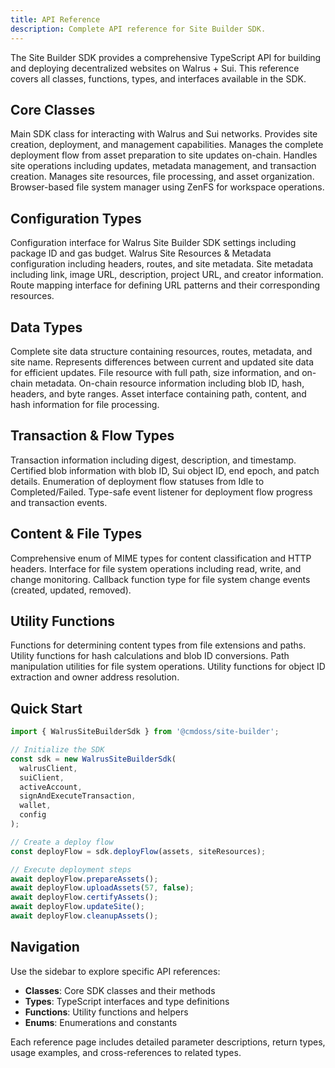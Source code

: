 ```yaml
---
title: API Reference
description: Complete API reference for Site Builder SDK.
---
```


<!-- import { Card, CardGrid, LinkCard } from '@astrojs/starlight/components'; -->

The Site Builder SDK provides a comprehensive TypeScript API for building and deploying decentralized websites on Walrus + Sui. This reference covers all classes, functions, types, and interfaces available in the SDK.

## Core Classes

<CardGrid stagger>
	<LinkCard title="WalrusSiteBuilderSdk" icon="rocket" href="/reference/walrus-site-builder-sdk">
		Main SDK class for interacting with Walrus and Sui networks. Provides site creation, deployment, and management capabilities.
	</LinkCard>
	<Card title="WalrusSiteDeployFlow" icon="deploy">
		Manages the complete deployment flow from asset preparation to site updates on-chain.
	</Card>
	<Card title="SiteManager" icon="setting">
		Handles site operations including updates, metadata management, and transaction creation.
	</Card>
	<Card title="ResourceManager" icon="folder">
		Manages site resources, file processing, and asset organization.
	</Card>
	<Card title="ZenFsFileManager" icon="file">
		Browser-based file system manager using ZenFS for workspace operations.
	</Card>
</CardGrid>

## Configuration Types

<CardGrid stagger>
	<Card title="IWalrusSiteConfig" icon="gear">
		Configuration interface for Walrus Site Builder SDK settings including package ID and gas budget.
	</Card>
	<LinkCard title="WSResources" icon="database" href="/reference/ws-resources">
		Walrus Site Resources & Metadata configuration including headers, routes, and site metadata.
	</LinkCard>
	<LinkCard title="Metadata" icon="tag" href="/reference/metadata">
		Site metadata including link, image URL, description, project URL, and creator information.
	</LinkCard>
	<Card title="Routes" icon="route">
		Route mapping interface for defining URL patterns and their corresponding resources.
	</Card>
</CardGrid>

## Data Types

<CardGrid stagger>
	<LinkCard title="SiteData" icon="web" href="/reference/site-data">
		Complete site data structure containing resources, routes, metadata, and site name.
	</LinkCard>
	<Card title="SiteDataDiff" icon="diff">
		Represents differences between current and updated site data for efficient updates.
	</Card>
	<Card title="Resource" icon="file">
		File resource with full path, size information, and on-chain metadata.
	</Card>
	<Card title="SuiResource" icon="blockchain">
		On-chain resource information including blob ID, hash, headers, and byte ranges.
	</Card>
	<LinkCard title="IAsset" icon="package" href="/reference/i-asset">
		Asset interface containing path, content, and hash information for file processing.
	</LinkCard>
</CardGrid>

## Transaction & Flow Types

<CardGrid stagger>
	<Card title="ITransaction" icon="transaction">
		Transaction information including digest, description, and timestamp.
	</Card>
	<Card title="ICertifiedBlob" icon="certificate">
		Certified blob information with blob ID, Sui object ID, end epoch, and patch details.
	</Card>
	<Card title="DeployStatus" icon="status">
		Enumeration of deployment flow statuses from Idle to Completed/Failed.
	</Card>
	<Card title="IFlowListener" icon="listener">
		Type-safe event listener for deployment flow progress and transaction events.
	</Card>
</CardGrid>

## Content & File Types

<CardGrid stagger>
	<LinkCard title="ContentType" icon="type" href="/reference/content-type">
		Comprehensive enum of MIME types for content classification and HTTP headers.
	</LinkCard>
	<Card title="IFileManager" icon="folder-open">
		Interface for file system operations including read, write, and change monitoring.
	</Card>
	<Card title="FileChangeCallback" icon="notification">
		Callback function type for file system change events (created, updated, removed).
	</Card>
</CardGrid>

## Utility Functions

<CardGrid stagger>
	<Card title="Content Type Utils" icon="tools">
		Functions for determining content types from file extensions and paths.
	</Card>
	<Card title="Hash Utils" icon="hash">
		Utility functions for hash calculations and blob ID conversions.
	</Card>
	<Card title="Path Utils" icon="path">
		Path manipulation utilities for file system operations.
	</Card>
	<Card title="Object Utils" icon="object">
		Utility functions for object ID extraction and owner address resolution.
	</Card>
</CardGrid>

## Quick Start

```typescript
import { WalrusSiteBuilderSdk } from '@cmdoss/site-builder';

// Initialize the SDK
const sdk = new WalrusSiteBuilderSdk(
  walrusClient,
  suiClient,
  activeAccount,
  signAndExecuteTransaction,
  wallet,
  config
);

// Create a deploy flow
const deployFlow = sdk.deployFlow(assets, siteResources);

// Execute deployment steps
await deployFlow.prepareAssets();
await deployFlow.uploadAssets(57, false);
await deployFlow.certifyAssets();
await deployFlow.updateSite();
await deployFlow.cleanupAssets();
```

## Navigation

Use the sidebar to explore specific API references:
- **Classes**: Core SDK classes and their methods
- **Types**: TypeScript interfaces and type definitions  
- **Functions**: Utility functions and helpers
- **Enums**: Enumerations and constants

Each reference page includes detailed parameter descriptions, return types, usage examples, and cross-references to related types.
